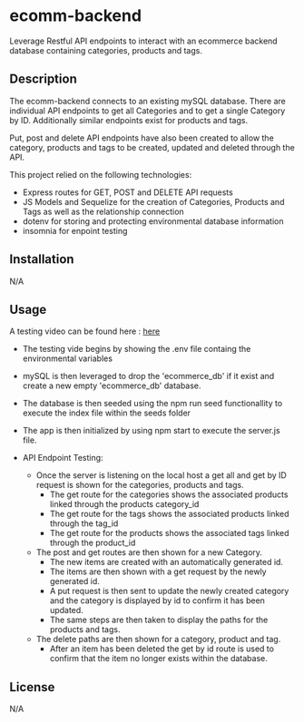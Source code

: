 # ecomm-backend
Leverage Restful API endpoints to interact with an ecommerce backend database containing categories, products and tags.

## Description
The ecomm-backend connects to an existing mySQL database. There are individual API endpoints to get all Categories and to get a single Category by ID. Additionally similar endpoints exist for products and tags. 

Put, post and delete API endpoints have also been created to allow the category, products and tags to be created, updated and deleted through the API.

This project relied on the following technologies:
- Express routes for GET, POST and DELETE API requests
- JS Models and Sequelize for the creation of Categories, Products and Tags as well as the relationship connection
- dotenv for storing and protecting environmental database information
- insomnia for enpoint testing

## Installation
N/A

## Usage

A testing video can be found here : [here](https://drive.google.com/file/d/1Is0ujlNiJxnf0ZlUYX1TLLc9MRV-fBxM/view)
- The testing vide begins by showing the .env file containg the environmental variables
- mySQL is then leveraged to drop the 'ecommerce_db' if it exist and create a new empty 'ecommerce_db' database.
- The database is then seeded using the npm run seed functionallity to execute the index file within the seeds folder
- The app is then initialized by using npm start to execute the server.js file.

- API Endpoint Testing:
    - Once the server is listening on the local host a get all and get by ID request is shown for the categories, products and tags.
        - The get route for the categories shows the associated products linked through the products category_id
        - The get route for the tags shows the associated products linked through the tag_id
        - The get route for the products shows the associated tags linked through the product_id
    - The post and get routes are then shown for a new Category.
        - The new items are created with an automatically generated id.
        - The items are then shown with a get request by the newly generated id.
        - A put request is then sent to update the newly created category and the category is displayed by id to confirm it has been updated.
        - The same steps are then taken to display the paths for the products and tags. 
    - The delete paths are then shown for a category, product and tag.
        - After an item has been deleted the get by id route is used to confirm that the item no longer exists within the database.

## License
N/A